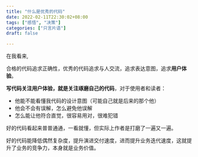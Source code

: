 ```yaml
---
title: "什么是优秀的代码"
date: 2022-02-11T22:30:02+08:00
tags: ["感悟", "决策"]
categories: ["只言片语"]
draft: false

---
```


在我看来,

合格的代码追求正确性，优秀的代码追求与人交流，追求表达意图，追求**用户体验**。

**写代码关注用户体验，就是关注琢磨自己的代码**，对于使用者和读者：

- 他能不能看懂我代码的设计意图（可能自己就是后来的那个他） 
- 他会不会有误解，怎么避免他误解 
- 怎么能让他符合直觉，很容易用对，很难犯错 

好的代码看起来普普通通，一看就懂，但实际上作者是打磨了一遍又一遍。

好的代码能降低偶然复杂度，提升演进交付速度，进而提升业务迭代速度，这就提升了业务的竞争力，本身就是业务价值。
